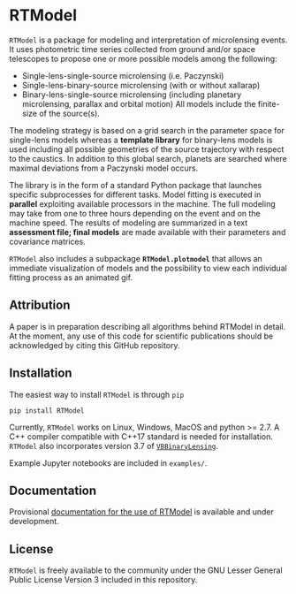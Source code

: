 # RTModel
`RTModel` is a package for modeling and interpretation of microlensing events. It uses photometric time series collected from ground and/or space telescopes to propose one or more possible models among the following:
- Single-lens-single-source microlensing (i.e. Paczynski)
- Single-lens-binary-source microlensing (with or without xallarap)
- Binary-lens-single-source microlensing (including planetary microlensing, parallax and orbital motion)
All models include the finite-size of the source(s).

The modeling strategy is based on a grid search in the parameter space for single-lens models whereas a **template library** for binary-lens models is used including all possible geometries of the source trajectory with respect to the caustics. In addition to this global search, planets are searched where maximal deviations from a Paczynski model occurs. 

The library is in the form of a standard Python package that launches specific subprocesses for different tasks. Model fitting is executed in **parallel** exploiting available processors in the machine. The full modeling may take from one to three hours depending on the event and on the machine speed. The results of modeling are summarized in a text **assessment file; final models** are made available with their parameters and covariance matrices.

`RTModel` also includes a subpackage **`RTModel.plotmodel`** that allows an immediate visualization of models and the possibility to view each individual fitting process as an animated gif.

## Attribution

A paper is in preparation describing all algorithms behind RTModel in detail.
At the moment, any use of this code for scientific publications should be acknowledged by citing this GitHub repository. 

## Installation

The easiest way to install `RTModel` is through `pip`
```
pip install RTModel
```

Currently, `RTModel` works on Linux, Windows, MacOS and python >= 2.7. 
A C++ compiler compatible with C++17 standard is needed for installation.
`RTModel` also incorporates version 3.7 of [`VBBinaryLensing`](https://github.com/valboz/VBBinaryLensing).

Example Jupyter notebooks are included in `examples/`.

## Documentation
Provisional [documentation for the use of RTModel](/docs/readme.md) is available and under development.

## License
`RTModel` is freely available to the community under the 
GNU Lesser General Public License Version 3 included in this repository.


